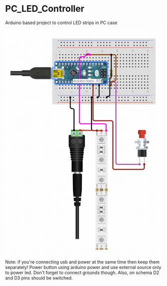 # PC_LED_Controller
Arduino based project to control LED strips in PC case

![schema](schema.png)

Note: if you're connecting usb and power at the same time then keep them separately!
Power button using arduino power and use external source only to power led.
Don't forget to connect grounds though.
Also, on schema D2 and D3 pins should be switched.
